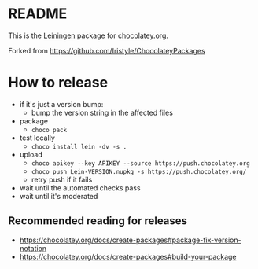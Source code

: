 # README

This is the [Leiningen](https://leiningen.org) package for [chocolatey.org](https://chocolatey.org).

Forked from https://github.com/Iristyle/ChocolateyPackages

# How to release

  * if it's just a version bump:
    * bump the version string in the affected files
  * package
    * `choco pack`
  * test locally
    * `choco install lein -dv -s .`
  * upload
    * `choco apikey --key APIKEY --source https://push.chocolatey.org`
    * `choco push Lein-VERSION.nupkg -s https://push.chocolatey.org/`
    * retry push if it fails
  * wait until the automated checks pass
  * wait until it's moderated

## Recommended reading for releases

  * https://chocolatey.org/docs/create-packages#package-fix-version-notation
  * https://chocolatey.org/docs/create-packages#build-your-package
